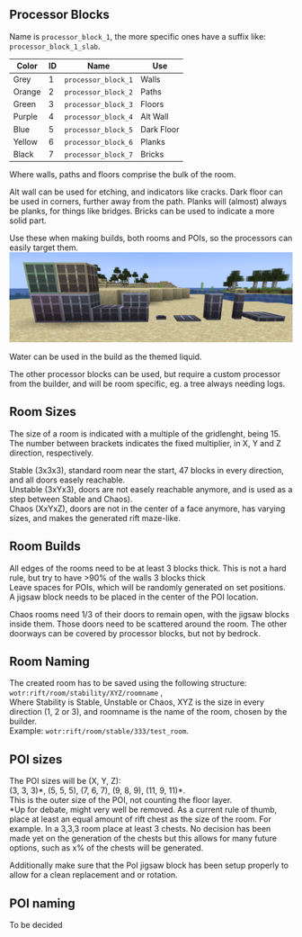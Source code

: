 ## Processor Blocks
Name is `processor_block_1`, the more specific ones have a suffix like: `processor_block_1_slab`.

| Color  | ID   | Name                | Use        |
|--------|------|---------------------|------------|
| Grey   | 1    | `processor_block_1` | Walls      |
| Orange | 2    | `processor_block_2` | Paths      |
| Green  | 3    | `processor_block_3` | Floors     |
| Purple | 4    | `processor_block_4` | Alt Wall   |
| Blue   | 5    | `processor_block_5` | Dark Floor |
| Yellow | 6    | `processor_block_6` | Planks     |
| Black  | 7    | `processor_block_7` | Bricks     |

Where walls, paths and floors comprise the bulk of the room. 

Alt wall can be used for etching, and indicators like cracks.
Dark floor can be used in corners, further away from the path.
Planks will (almost) always be planks, for things like bridges.
Bricks can be used to indicate a more solid part.

Use these when making builds, both rooms and POIs, so the processors can easily target them.
![processor_blocks](processor_blocks.png)

Water can be used in the build as the themed liquid.

The other processor blocks can be used, but require a custom processor from the builder, and will be room specific, eg. a tree always needing logs. 


## Room Sizes
The size of a room is indicated with a multiple of the gridlenght, being 15. The number between brackets indicates the fixed multiplier, in X, Y and Z direction, respectively.  

Stable (3x3x3), standard room near the start, 47 blocks in every direction, and all doors easely reachable.  
Unstable (3xYx3), doors are not easely reachable anymore, and is used as a step between Stable and Chaos).  
Chaos (XxYxZ), doors are not in the center of a face anymore, has varying sizes, and makes the generated rift maze-like.  


## Room Builds
All edges of the rooms need to be at least 3 blocks thick. This is not a hard rule, but try to have >90% of the walls 3 blocks thick  
Leave spaces for POIs, which will be randomly generated on set positions. A jigsaw block needs to be placed in the center of the POI location.

Chaos rooms need 1/3 of their doors to remain open, with the jigsaw blocks inside them. Those doors need to be scattered around the room. The other doorways can be covered by processor blocks, but not by bedrock.


## Room Naming
The created room has to be saved using the following structure:  
`wotr:rift/room/stability/XYZ/roomname` ,  
Where Stability is Stable, Unstable or Chaos, XYZ is the size in every direction (1, 2 or 3), and roomname is the name of the room, chosen by the builder.  
Example: `wotr:rift/room/stable/333/test_room`.


## POI sizes
The POI sizes will be (X, Y, Z):  
(3, 3, 3)\*, (5, 5, 5), (7, 6, 7), (9, 8, 9), (11, 9, 11)\*.  
This is the outer size of the POI, not counting the floor layer.  
*Up for debate, might very well be removed.
As a current rule of thumb, place at least an equal amount of rift chest as the size of the room.
For example. In a 3,3,3 room place at least 3 chests.
No decision has been made yet on the generation of the chests but this allows for many future options, such as x% of the chests will be generated. 
 
Additionally make sure that the PoI jigsaw block has been setup properly to allow for a clean replacement and or rotation.

## POI naming
To be decided
